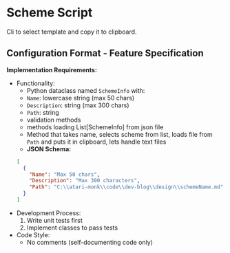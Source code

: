 # Scheme Script

Cli to select template and copy it to clipboard.

## Configuration Format - Feature Specification

**Implementation Requirements:**

- Functionality:
  - Python dataclass named `SchemeInfo` with:
  - `Name`: lowercase string (max 50 chars)
  - `Description`: string (max 300 chars)
  - `Path`: string
  - validation methods
  - methods loading List[SchemeInfo] from json file
  - Method that takes name, selects scheme from list, loads file from `Path` and puts it in clipboard, lets handle text files
  - **JSON Schema:**
  ```json
  [
    {
      "Name": "Max 50 chars",
      "Description": "Max 300 characters",
      "Path": "C:\\atari-monk\\code\\dev-blog\\design\\schemeName.md"
    }
  ]
  ```
- Development Process:
  1. Write unit tests first
  2. Implement classes to pass tests
- Code Style:
  - No comments (self-documenting code only)


